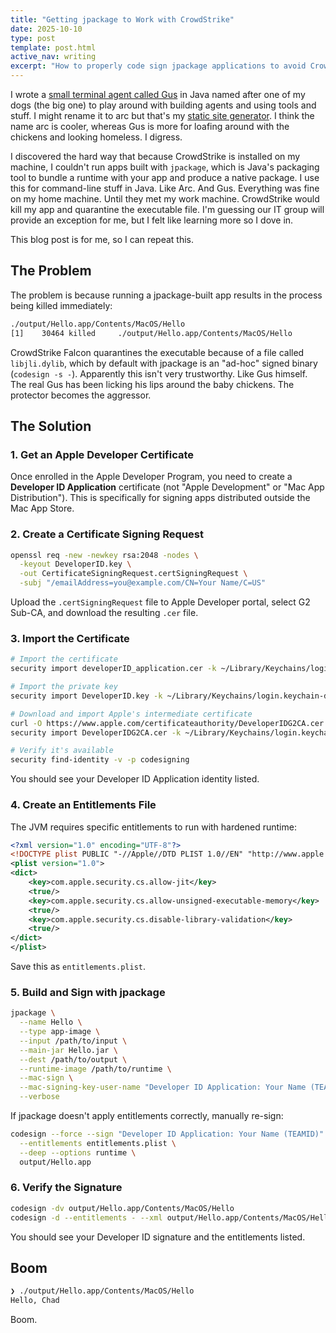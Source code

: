 ```yaml
---
title: "Getting jpackage to Work with CrowdStrike"
date: 2025-10-10
type: post
template: post.html
active_nav: writing
excerpt: "How to properly code sign jpackage applications to avoid CrowdStrike quarantine on macOS."
---
```


I wrote a [small terminal agent called Gus](https://github.com/carimura/gus) in Java named after one of my dogs (the big one) to play around with building agents and using tools and stuff. I might rename it to arc but that's my [static site generator](https://chad.cm/posts/2025-05-28-building-arc). I think the name arc is cooler, whereas Gus is more for loafing around with the chickens and looking homeless. I digress.

I discovered the hard way that because CrowdStrike is installed on my machine, I couldn't run apps built with `jpackage`, which is Java's packaging tool to bundle a runtime with your app and produce a native package. I use this for command-line stuff in Java. Like Arc. And Gus. Everything was fine on my home machine. Until they met my work machine. CrowdStrike would kill my app and quarantine the executable file. I'm guessing our IT group will provide an exception for me, but I felt like learning more so I dove in.

This blog post is for me, so I can repeat this.

## The Problem

The problem is because running a jpackage-built app results in the process being killed immediately:

```bash
./output/Hello.app/Contents/MacOS/Hello
[1]    30464 killed     ./output/Hello.app/Contents/MacOS/Hello
```

CrowdStrike Falcon quarantines the executable because of a file called `libjli.dylib`, which by default with jpackage is an "ad-hoc" signed binary (`codesign -s -`). Apparently this isn't very trustworthy. Like Gus himself. The real Gus has been licking his lips around the baby chickens. The protector becomes the aggressor.

## The Solution

### 1. Get an Apple Developer Certificate

Once enrolled in the Apple Developer Program, you need to create a **Developer ID Application** certificate (not "Apple Development" or "Mac App Distribution"). This is specifically for signing apps distributed outside the Mac App Store.

### 2. Create a Certificate Signing Request

```bash
openssl req -new -newkey rsa:2048 -nodes \
  -keyout DeveloperID.key \
  -out CertificateSigningRequest.certSigningRequest \
  -subj "/emailAddress=you@example.com/CN=Your Name/C=US"
```

Upload the `.certSigningRequest` file to Apple Developer portal, select G2 Sub-CA, and download the resulting `.cer` file.

### 3. Import the Certificate

```bash
# Import the certificate
security import developerID_application.cer -k ~/Library/Keychains/login.keychain-db

# Import the private key
security import DeveloperID.key -k ~/Library/Keychains/login.keychain-db

# Download and import Apple's intermediate certificate
curl -O https://www.apple.com/certificateauthority/DeveloperIDG2CA.cer
security import DeveloperIDG2CA.cer -k ~/Library/Keychains/login.keychain-db

# Verify it's available
security find-identity -v -p codesigning
```

You should see your Developer ID Application identity listed.

### 4. Create an Entitlements File

The JVM requires specific entitlements to run with hardened runtime:

```xml
<?xml version="1.0" encoding="UTF-8"?>
<!DOCTYPE plist PUBLIC "-//Apple//DTD PLIST 1.0//EN" "http://www.apple.com/DTDs/PropertyList-1.0.dtd">
<plist version="1.0">
<dict>
    <key>com.apple.security.cs.allow-jit</key>
    <true/>
    <key>com.apple.security.cs.allow-unsigned-executable-memory</key>
    <true/>
    <key>com.apple.security.cs.disable-library-validation</key>
    <true/>
</dict>
</plist>
```

Save this as `entitlements.plist`.

### 5. Build and Sign with jpackage

```bash
jpackage \
  --name Hello \
  --type app-image \
  --input /path/to/input \
  --main-jar Hello.jar \
  --dest /path/to/output \
  --runtime-image /path/to/runtime \
  --mac-sign \
  --mac-signing-key-user-name "Developer ID Application: Your Name (TEAMID)" \
  --verbose
```

If jpackage doesn't apply entitlements correctly, manually re-sign:

```bash
codesign --force --sign "Developer ID Application: Your Name (TEAMID)" \
  --entitlements entitlements.plist \
  --deep --options runtime \
  output/Hello.app
```

### 6. Verify the Signature

```bash
codesign -dv output/Hello.app/Contents/MacOS/Hello
codesign -d --entitlements - --xml output/Hello.app/Contents/MacOS/Hello
```

You should see your Developer ID signature and the entitlements listed.

## Boom

```bash
❯ ./output/Hello.app/Contents/MacOS/Hello
Hello, Chad
```

Boom.
